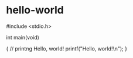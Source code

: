# hello-world

#include <stdio.h>

int main(void)

{
    // printng Hello, world!
    printf("Hello, world!\n");
}
